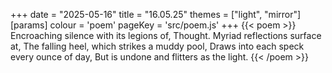 +++
date = "2025-05-16"
title = "16.05.25"
themes = ["light", "mirror"]
[params]
  colour = 'poem'
  pageKey = 'src/poem.js'
+++
{{< poem >}}
Encroaching silence with its legions of,
Thought. Myriad reflections surface at,
The falling heel, which strikes a muddy pool,
Draws into each speck every ounce of day,
But is undone and flitters as the light.
{{< /poem >}}